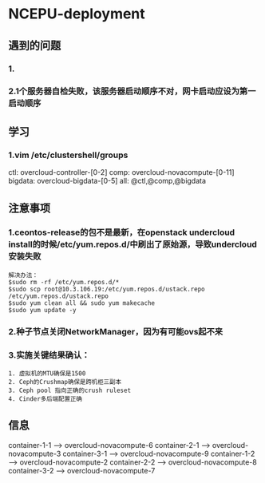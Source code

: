 # NCEPU-deployment

## 遇到的问题

### 1.

### 2.1个服务器自检失败，该服务器启动顺序不对，网卡启动应设为第一启动顺序

## 学习

### 1.vim /etc/clustershell/groups
ctl: overcloud-controller-[0-2]
comp: overcloud-novacompute-[0-11]
bigdata: overcloud-bigdata-[0-5]
all: @ctl,@comp,@bigdata

## 注意事项

### 1.ceontos-release的包不是最新，在openstack undercloud install的时候/etc/yum.repos.d/中刷出了原始源，导致undercloud安装失败
```
解决办法：
$sudo rm -rf /etc/yum.repos.d/*
$sudo scp root@10.3.106.19:/etc/yum.repos.d/ustack.repo /etc/yum.repos.d/ustack.repo
$sudo yum clean all && sudo yum makecache
$sudo yum update -y
```

### 2.种子节点关闭NetworkManager，因为有可能ovs起不来

### 3.实施关键结果确认：
```
1. 虚拟机的MTU确保是1500
2. Ceph的Crushmap确保是跨机柜三副本
3. Ceph pool 指向正确的crush ruleset
4. Cinder多后端配置正确
```

## 信息

container-1-1  -->  overcloud-novacompute-6
container-2-1  -->  overcloud-novacompute-3
container-3-1  -->  overcloud-novacompute-9
container-1-2  -->  overcloud-novacompute-2
container-2-2  -->  overcloud-novacompute-8
container-3-2  -->  overcloud-novacompute-7

